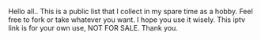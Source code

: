 Hello all.. This is a public list that I collect in my spare time as a hobby. Feel free to fork or take whatever you want. I hope you use it wisely. This iptv link is for your own use, NOT FOR SALE. Thank you.
